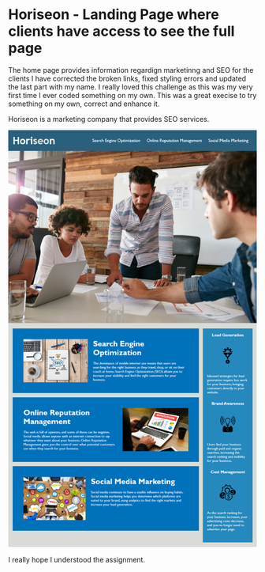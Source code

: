 # Horiseon - Landing Page where clients have access to see the full page
The home page provides information regardign marketinng and SEO for the clients
I have corrected the broken links, fixed styling errors and updated the last part with my name.
I really loved this challenge as this was my very first time I ever coded something on my own. This was a great execise to try something on my own, correct and enhance it. 

Horiseon is a marketing company that provides SEO services. 

![alt text](image.png)

I really hope I understood the assignment.